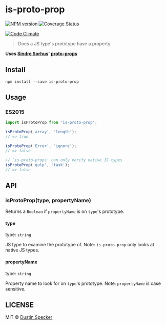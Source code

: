 # is-proto-prop
[![NPM version](https://badge.fury.io/js/is-proto-prop.svg)](https://badge.fury.io/js/is-proto-prop) [![Coverage Status](https://img.shields.io/coveralls/dustinspecker/is-proto-prop.svg)](https://coveralls.io/r/dustinspecker/is-proto-prop?branch=master)

[![Code Climate](https://codeclimate.com/github/dustinspecker/is-proto-prop/badges/gpa.svg)](https://codeclimate.com/github/dustinspecker/is-proto-prop)

> Does a JS type's prototype have a property

**Uses [Sindre Sorhus](https://github.com/sindresorhus)' [proto-props](https://www.npmjs.com/package/proto-props)**

## Install
```
npm install --save is-proto-prop
```

## Usage
### ES2015
```javascript
import isProtoProp from 'is-proto-prop';

isProtoProp('array', 'length');
// => true

isProtoProp('Error', 'ignore');
// => false

// `is-proto-props` can only verify native JS types
isProtoProp('gulp', 'task');
// => false
```

## API
### isProtoProp(type, propertyName)
Returns a `Boolean` if `propertyName` is on `type`'s prototype.

#### type
type: `string`

JS type to examine the prototype of. Note: `is-proto-prop` only looks at native JS types.

#### propertyName
type: `string`

Property name to look for on `type`'s prototype. Note: `propertyName` is case sensitive.

## LICENSE
MIT © [Dustin Specker](https://github.com/dustinspecker)
